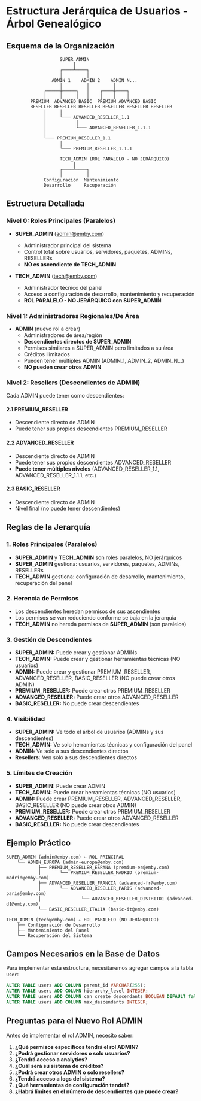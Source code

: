 # Estructura Jerárquica de Usuarios - Árbol Genealógico

## Esquema de la Organización

```
                    SUPER_ADMIN
                         │
                    ┌────┴────┐
                    │         │
                 ADMIN_1    ADMIN_2    ADMIN_N...
                    │         │         │
              ┌─────┼─────┐   │    ┌────┼────┐
              │     │     │   │    │    │    │
         PREMIUM  ADVANCED BASIC  PREMIUM ADVANCED BASIC
         RESELLER RESELLER RESELLER RESELLER RESELLER RESELLER
              │     │
              │     └─── ADVANCED_RESELLER_1.1
              │           │
              │           └─── ADVANCED_RESELLER_1.1.1
              │
              └─── PREMIUM_RESELLER_1.1
                    │
                    └─── PREMIUM_RESELLER_1.1.1

                    TECH_ADMIN (ROL PARALELO - NO JERÁRQUICO)
                         │
                    ┌────┴────┐
                    │         │
              Configuración  Mantenimiento
              Desarrollo     Recuperación
```

## Estructura Detallada

### Nivel 0: Roles Principales (Paralelos)
- **SUPER_ADMIN** (admin@emby.com)
  - Administrador principal del sistema
  - Control total sobre usuarios, servidores, paquetes, ADMINs, RESELLERs
  - **NO es ascendiente de TECH_ADMIN**

- **TECH_ADMIN** (tech@emby.com)
  - Administrador técnico del panel
  - Acceso a configuración de desarrollo, mantenimiento y recuperación
  - **ROL PARALELO - NO JERÁRQUICO con SUPER_ADMIN**

### Nivel 1: Administradores Regionales/De Área
- **ADMIN** (nuevo rol a crear)
  - Administradores de área/región
  - **Descendientes directos de SUPER_ADMIN**
  - Permisos similares a SUPER_ADMIN pero limitados a su área
  - Créditos ilimitados
  - Pueden tener múltiples ADMIN (ADMIN_1, ADMIN_2, ADMIN_N...)
  - **NO pueden crear otros ADMIN**

### Nivel 2: Resellers (Descendientes de ADMIN)
Cada ADMIN puede tener como descendientes:

#### 2.1 PREMIUM_RESELLER
- Descendiente directo de ADMIN
- Puede tener sus propios descendientes PREMIUM_RESELLER

#### 2.2 ADVANCED_RESELLER
- Descendiente directo de ADMIN
- Puede tener sus propios descendientes ADVANCED_RESELLER
- **Puede tener múltiples niveles** (ADVANCED_RESELLER_1.1, ADVANCED_RESELLER_1.1.1, etc.)

#### 2.3 BASIC_RESELLER
- Descendiente directo de ADMIN
- Nivel final (no puede tener descendientes)

## Reglas de la Jerarquía

### 1. **Roles Principales (Paralelos)**
- **SUPER_ADMIN** y **TECH_ADMIN** son roles paralelos, NO jerárquicos
- **SUPER_ADMIN** gestiona: usuarios, servidores, paquetes, ADMINs, RESELLERs
- **TECH_ADMIN** gestiona: configuración de desarrollo, mantenimiento, recuperación del panel

### 2. **Herencia de Permisos**
- Los descendientes heredan permisos de sus ascendientes
- Los permisos se van reduciendo conforme se baja en la jerarquía
- **TECH_ADMIN** no hereda permisos de **SUPER_ADMIN** (son paralelos)

### 3. **Gestión de Descendientes**
- **SUPER_ADMIN:** Puede crear y gestionar ADMINs
- **TECH_ADMIN:** Puede crear y gestionar herramientas técnicas (NO usuarios)
- **ADMIN:** Puede crear y gestionar PREMIUM_RESELLER, ADVANCED_RESELLER, BASIC_RESELLER (NO puede crear otros ADMIN)
- **PREMIUM_RESELLER:** Puede crear otros PREMIUM_RESELLER
- **ADVANCED_RESELLER:** Puede crear otros ADVANCED_RESELLER
- **BASIC_RESELLER:** No puede crear descendientes

### 4. **Visibilidad**
- **SUPER_ADMIN:** Ve todo el árbol de usuarios (ADMINs y sus descendientes)
- **TECH_ADMIN:** Ve solo herramientas técnicas y configuración del panel
- **ADMIN:** Ve solo a sus descendientes directos
- **Resellers:** Ven solo a sus descendientes directos

### 5. **Límites de Creación**
- **SUPER_ADMIN:** Puede crear ADMIN
- **TECH_ADMIN:** Puede crear herramientas técnicas (NO usuarios)
- **ADMIN:** Puede crear PREMIUM_RESELLER, ADVANCED_RESELLER, BASIC_RESELLER (NO puede crear otros ADMIN)
- **PREMIUM_RESELLER:** Puede crear otros PREMIUM_RESELLER
- **ADVANCED_RESELLER:** Puede crear otros ADVANCED_RESELLER
- **BASIC_RESELLER:** No puede crear descendientes

## Ejemplo Práctico

```
SUPER_ADMIN (admin@emby.com) ← ROL PRINCIPAL
    └── ADMIN_EUROPA (admin-europa@emby.com)
            ├── PREMIUM_RESELLER_ESPAÑA (premium-es@emby.com)
            │       └── PREMIUM_RESELLER_MADRID (premium-madrid@emby.com)
            ├── ADVANCED_RESELLER_FRANCIA (advanced-fr@emby.com)
            │       └── ADVANCED_RESELLER_PARIS (advanced-paris@emby.com)
            │               └── ADVANCED_RESELLER_DISTRITO1 (advanced-d1@emby.com)
            └── BASIC_RESELLER_ITALIA (basic-it@emby.com)

TECH_ADMIN (tech@emby.com) ← ROL PARALELO (NO JERÁRQUICO)
    ├── Configuración de Desarrollo
    ├── Mantenimiento del Panel
    └── Recuperación del Sistema
```

## Campos Necesarios en la Base de Datos

Para implementar esta estructura, necesitaremos agregar campos a la tabla `User`:

```sql
ALTER TABLE users ADD COLUMN parent_id VARCHAR(255);
ALTER TABLE users ADD COLUMN hierarchy_level INTEGER;
ALTER TABLE users ADD COLUMN can_create_descendants BOOLEAN DEFAULT false;
ALTER TABLE users ADD COLUMN max_descendants INTEGER;
```

## Preguntas para el Nuevo Rol ADMIN

Antes de implementar el rol ADMIN, necesito saber:

1. **¿Qué permisos específicos tendrá el rol ADMIN?**
2. **¿Podrá gestionar servidores o solo usuarios?**
3. **¿Tendrá acceso a analytics?**
4. **¿Cuál será su sistema de créditos?**
5. **¿Podrá crear otros ADMIN o solo resellers?**
6. **¿Tendrá acceso a logs del sistema?**
7. **¿Qué herramientas de configuración tendrá?**
8. **¿Habrá límites en el número de descendientes que puede crear?**
